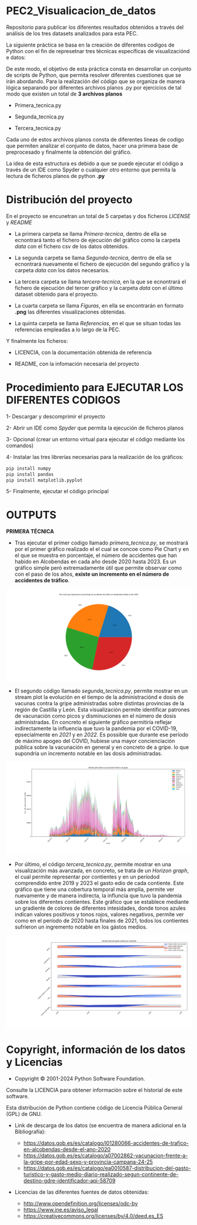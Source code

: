 # PEC2_Visualicacion_de_datos
Repositorio para publicar los diferentes resultados obtenidos a través del análisis de los tres datasets analizados para esta PEC.

La siguiente práctica se basa en la creación de diferentes codigos de Python con el fin de represetnar tres técnicas específicas de visualizaciónd e datos:

De este modo, el objetivo de esta práctica consta en desarrollar un conjunto de scripts de Python, que permita resolver diferentes cuestiones que se irán abordando. Para la realización
del código que se organiza de manera lógica separando por diferentes archivos planos .py por ejercicios de tal modo que existen un total de **3 archivos planos**

- Primera_tecnica.py

- Segunda_tecnica.py

- Tercera_tecnica.py

Cada uno de estos archivos planos consta de diferentes líneas de codigo que permiten analizar el conjunto de datos, hacer una primera base de preprocesado y finalmente la obtención del gráfico.

La idea de esta estructura es debido a que se puede ejecutar el código a través de un IDE como Spyder o cualquier otro entorno que permita la lectura de ficheros planos de python **.py**

# Distribución del proyecto

En el proyecto se encunetran un total de 5 carpetas y dos ficheros *LICENSE* y *README*

- La primera carpeta se llama *Primera-tecnica*, dentro de ella se ecnontrará tanto el fichero de ejecución del gráfico como la carpeta *data* con el fichero csv de los datos obtenidos.

- La segunda carpeta se llama *Segunda-tecnica*, dentro de ella se ecnontrará nuevamente el fichero de ejecución del segundo gráfico y la carpeta *data* con los datos necesarios.

- La tercera carpeta se llama *tercera-tecnica*, en la que se ecnontrará el fichero de ejecución del tercer gráfico y la carpeta *data* con el último dataset obtenido para el proyecto.

- La cuarta carpeta se llama *Figuras*, en ella se encontrarán en formato **.png** las diferentes visualizaciones obtenidas.

-  La quinta carpeta se llama *Referencias*, en el que se situan todas las referencias empleadas a lo largo de la PEC.

Y finalmente los ficheros:

- LICENCIA, con la documentación obtenida de referencia

- README, con la infomación necesaria del proyecto

# Procedimiento para EJECUTAR LOS DIFERENTES CODIGOS

1- Descargar y descomprimir el proyecto

2- Abrir un IDE como *Spyder* que permita la ejecución de ficheros planos

3- Opcional (crear un entorno virtual para ejecutar el código mediante los comandos)

4- Instalar las tres librerías necesarias para la realización de los gráficos:

	pip install numpy
 	pip install pandas
  	pip install matplotlib.pyplot

5- Finalmente, ejecutar el código principal


# OUTPUTS
**PRIMERA TÉCNICA**

- Tras ejecutar el primer codigo llamado *primera_tecnica.py*, se mostrará por el primer gráfico realizado el el cual se concoe como Pie Chart y en el que se muestra en porcentaje, el número de accidentes que han habido en Alcobendas en cada año desde 2020 hasta 2023. Es un gráfico simple peró extremadamente útil que permite observar como con el paso de los años, **existe un incremento en el número de accidentes de tráfico**.


![Primra técnica de visualización. **Pie CHart**](Figuras/Pie_chart.png)


- El segundo código llamado *segunda_tecnica.py*, permite mostrar en un stream plot la evolución en el tiempo de la administraciónd e dosis de vacunas contra la gripe administradas sobre distintas provincias de la región de Castilla y León. Esta visualización permite identificar patrones de vacunación como picos y disminuciones en el número de dosis administradas. En concreto el siguiente gráfico permitiría reflejar indirectamente la influencia que tuvo la pandemia por el COVID-19, epsecialmente en *2021* y en *2022*. Es possible que durante ese período de máximo apogeo del COVID, hubiese una mayor concienciación pública sobre la vacunación en general y en concreto de a  grípe. lo que supondría un incremento notable en las dosis administradas. 


![Primra técnica de visualización. **Pie CHart**](Figuras/Stream_plot.png)

- Por último, el código *tercera_tecnica.py*, permite mostrar en una visualización más avanzada, en concreto, se trata de un *Horizon graph*, el cual permite representar por contientes y en un períodod comprendido entre 2019 y 2023 el gasto edio de cada contiente. Este gráfico que tiene una cobertura temporal más amplia, permite ver nuevamente y de manera indirecta, la influncia que tuvo la pandemia sobre los diferentes contientes. Este gráfico que se establece mediante un gradiente de colores de diferentes intesidades, donde tonos azules indícan valores positivos y tonos rojos, valores negativos, permite ver como en el período de 2020 hasta finales de 2021, todos los contientes sufrieron un ingremento notable en los gástos medios.

![Primra técnica de visualización. **Pie CHart**](Figuras/Horizon_plot.png)


# Copyright, información de los datos y Licencias

- Copyright © 2001-2024 Python Software Foundation.

Consulte la LICENCIA para obtener información sobre el historial de este software.

Esta distribución de Python contiene código de Licencia Pública General (GPL) de GNU.

- Link de descarga de los datos (se encuentra de manera adicional en la Bibliografía):
  	- https://datos.gob.es/es/catalogo/l01280066-accidentes-de-trafico-en-alcobendas-desde-el-ano-2020
  	- https://datos.gob.es/es/catalogo/a07002862-vacunacion-frente-a-la-gripe-por-edad-sexo-y-provincia-campana-24-25
  	- https://datos.gob.es/es/catalogo/ea0010587-distribucion-del-gasto-turistico-y-gasto-medio-diario-realizado-segun-continente-de-destino-gdre-identificador-api-58709

- Licencias de las diferentes fuentes de datos obtenidas:

  	- http://www.opendefinition.org/licenses/odc-by
  	- https://www.ine.es/aviso_legal
  	- https://creativecommons.org/licenses/by/4.0/deed.es_ES
	
		 
		 
		 

